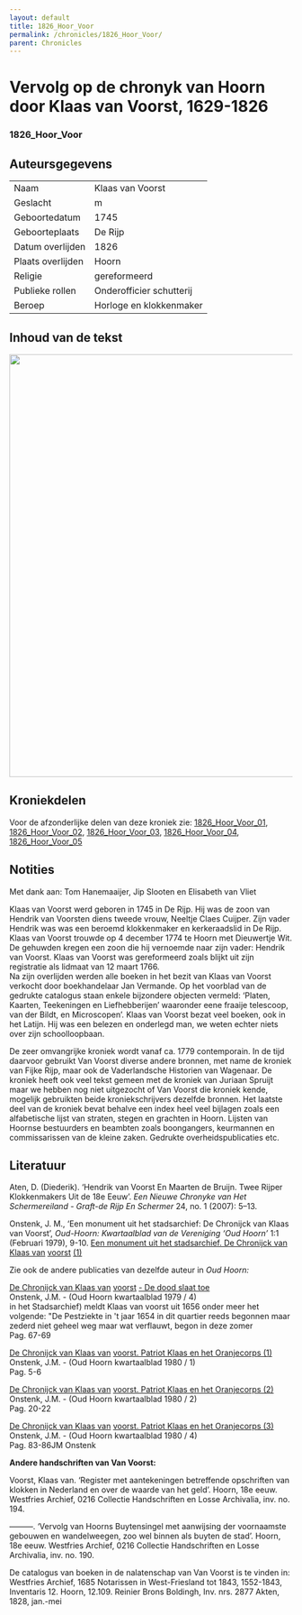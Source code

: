 ```yaml
---
layout: default
title: 1826_Hoor_Voor
permalink: /chronicles/1826_Hoor_Voor/
parent: Chronicles
--- 
```



# Vervolg op de chronyk van Hoorn door Klaas van Voorst, 1629-1826

### 1826_Hoor_Voor

## Auteursgegevens 

| | | 
| --------------- | --------------- | 
| Naam | Klaas van Voorst | 
| Geslacht | m | 
| Geboortedatum | 1745 | 
| Geboorteplaats | De Rijp | 
| Datum overlijden | 1826 | 
| Plaats overlijden | Hoorn | 
| Religie | gereformeerd | 
| Publieke rollen | Onderofficier schutterij | 
| Beroep | Horloge en klokkenmaker  | 

## Inhoud van de tekst 

[<img src="..\..\barplots_chronicles\1826_Hoor_Voor.jpg" width="750"/>](..\..\barplots_chronicles\1826_Hoor_Voor.jpg) 

## Kroniekdelen

Voor de afzonderlijke delen van deze kroniek zie: [1826_Hoor_Voor_01](https://chroniclingnovelty.github.io/corpus-documentation/chronicles/1826_Hoor_Voor_01), [1826_Hoor_Voor_02](https://chroniclingnovelty.github.io/corpus-documentation/chronicles/1826_Hoor_Voor_02), [1826_Hoor_Voor_03](https://chroniclingnovelty.github.io/corpus-documentation/chronicles/1826_Hoor_Voor_03), [1826_Hoor_Voor_04](https://chroniclingnovelty.github.io/corpus-documentation/chronicles/1826_Hoor_Voor_04), [1826_Hoor_Voor_05](https://chroniclingnovelty.github.io/corpus-documentation/chronicles/1826_Hoor_Voor_05)

## Notities 
Met dank aan: Tom Hanemaaijer, Jip Slooten en Elisabeth van Vliet

Klaas van Voorst werd geboren in 1745 in De Rijp. Hij was de zoon van Hendrik van Voorsten diens tweede vrouw, Neeltje Claes Cuijper. Zijn vader Hendrik was was een beroemd klokkenmaker en kerkeraadslid in De Rijp. 
Klaas van Voorst trouwde op 4 december 1774 te Hoorn met Dieuwertje Wit. De gehuwden kregen een zoon die hij vernoemde naar zijn vader: Hendrik van Voorst. Klaas van Voorst was gereformeerd zoals blijkt uit zijn registratie als lidmaat van 12 maart 1766.		
Na zijn overlijden werden alle boeken in het bezit van Klaas van Voorst verkocht door boekhandelaar Jan Vermande. Op het voorblad van de gedrukte catalogus staan enkele bijzondere objecten vermeld: ‘Platen, Kaarten, Teekeningen en Liefhebberijen’ waaronder eene fraaije telescoop, van der Bildt, en Microscopen’. Klaas van Voorst bezat veel boeken, ook in het Latijn. Hij was een belezen en onderlegd man, we weten echter niets over zijn schoolloopbaan.

De zeer omvangrijke kroniek wordt vanaf ca. 1779 contemporain. In de tijd daarvoor gebruikt Van Voorst diverse andere bronnen, met name de kroniek van Fijke Rijp, maar ook de Vaderlandsche Historien van Wagenaar. De kroniek heeft ook veel tekst gemeen met de kroniek van Juriaan Spruijt maar we hebben nog niet uitgezocht of Van Voorst die kroniek kende, mogelijk gebruikten beide kroniekschrijvers dezelfde bronnen.
Het laatste deel van de kroniek bevat behalve een index heel veel bijlagen zoals een alfabetische lijst van straten, stegen en grachten in Hoorn. Lijsten van Hoornse bestuurders en beambten zoals boongangers, keurmannen en commissarissen van de kleine zaken. Gedrukte overheidspublicaties etc.



## Literatuur 

Aten, D. (Diederik). ‘Hendrik van Voorst En Maarten de Bruijn. Twee Rijper Klokkenmakers Uit de 18e Eeuw’. *Een Nieuwe Chronyke van Het Schermereiland - Graft-de Rijp En Schermer* 24, no. 1 (2007): 5–13.


Onstenk, J. M., ‘Een monument uit het stadsarchief: De Chronijck van Klaas van Voorst’, *Oud-Hoorn: Kwartaalblad van de Vereniging ‘Oud Hoorn’* 1:1 (Februari 1979), 9-10. [Een monument uit het stadsarchief. De Chronijck van Klaas van](https://oudhoorn.nl/kwartaalblad/artikel.php?id=00667&jaar=1979&nr=1&zoek=voorst) [voorst](https://oudhoorn.nl/kwartaalblad/artikel.php?id=00667&jaar=1979&nr=1&zoek=voorst) [(1)](https://oudhoorn.nl/kwartaalblad/artikel.php?id=00667&jaar=1979&nr=1&zoek=voorst)  

Zie ook de andere publicaties van dezelfde auteur in *Oud Hoorn:*

[De Chronijck van Klaas van](https://oudhoorn.nl/kwartaalblad/artikel.php?id=00668&jaar=1979&nr=4&zoek=voorst) [voorst](https://oudhoorn.nl/kwartaalblad/artikel.php?id=00668&jaar=1979&nr=4&zoek=voorst) [- De dood slaat toe](https://oudhoorn.nl/kwartaalblad/artikel.php?id=00668&jaar=1979&nr=4&zoek=voorst)  
Onstenk, J.M. - (Oud Hoorn kwartaalblad 1979 / 4)  
in het Stadsarchief) meldt Klaas van voorst uit 1656 onder meer het volgende: "De Pestziekte in 't jaar 1654 in dit quartier reeds begonnen maar zederd niet geheel weg maar wat verflauwt, begon in deze zomer  
Pag. 67-69

[De Chronijck van Klaas van](https://oudhoorn.nl/kwartaalblad/artikel.php?id=00669&jaar=1980&nr=1&zoek=voorst) [voorst](https://oudhoorn.nl/kwartaalblad/artikel.php?id=00669&jaar=1980&nr=1&zoek=voorst)[. Patriot Klaas en het Oranjecorps (1)](https://oudhoorn.nl/kwartaalblad/artikel.php?id=00669&jaar=1980&nr=1&zoek=voorst)  
Onstenk, J.M. - (Oud Hoorn kwartaalblad 1980 / 1)  
Pag. 5-6

[De Chronijck van Klaas van](https://oudhoorn.nl/kwartaalblad/artikel.php?id=00670&jaar=1980&nr=2&zoek=voorst) [voorst](https://oudhoorn.nl/kwartaalblad/artikel.php?id=00670&jaar=1980&nr=2&zoek=voorst)[. Patriot Klaas en het Oranjecorps (2)](https://oudhoorn.nl/kwartaalblad/artikel.php?id=00670&jaar=1980&nr=2&zoek=voorst)  
Onstenk, J.M. - (Oud Hoorn kwartaalblad 1980 / 2)  
Pag. 20-22

[De Chronijck van Klaas van](https://oudhoorn.nl/kwartaalblad/artikel.php?id=00671&jaar=1980&nr=4&zoek=voorst) [voorst](https://oudhoorn.nl/kwartaalblad/artikel.php?id=00671&jaar=1980&nr=4&zoek=voorst)[. Patriot Klaas en het Oranjecorps (3)](https://oudhoorn.nl/kwartaalblad/artikel.php?id=00671&jaar=1980&nr=4&zoek=voorst)  
Onstenk, J.M. - (Oud Hoorn kwartaalblad 1980 / 4)  
Pag. 83-86JM Onstenk



**Andere handschriften van Van Voorst:**

Voorst, Klaas van. ‘Register met aantekeningen betreffende opschriften van klokken in Nederland en over de waarde van het geld’. Hoorn, 18e eeuw.  Westfries Archief, 0216 Collectie Handschriften en Losse Archivalia, inv. no. 194.

———. ‘Vervolg van Hoorns Buytensingel met aanwijsing der voornaamste gebouwen en wandelweegen, zoo wel binnen als buyten de stad’. Hoorn, 18e eeuw.  Westfries Archief, 0216 Collectie Handschriften en Losse Archivalia, inv. no. 190.

De catalogus van boeken in de nalatenschap van Van Voorst is te vinden in: Westfries Archief, 1685 Notarissen in West-Friesland tot 1843, 1552-1843, Inventaris 12. Hoorn, 12.109. Reinier Brons Boldingh, Inv. nrs. 2877 Akten, 1828, jan.-mei

